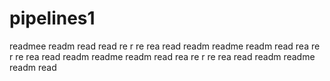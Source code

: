 # pipelines1
readmee
readm
read
read
re
r
re
rea
read
readm
readme
readm
read
rea
re
r
re
rea
read
readm
readme
readm
read
rea
re
r
re
rea
read
readm
readme
readm
read
